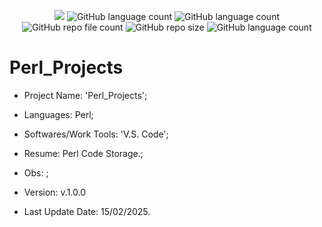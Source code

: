 <p align="center">
  <img src="http://img.shields.io/static/v1?label=STATUS&message=Under_Development&color=green&style=flat"/>
  <img alt="GitHub language count" src="https://img.shields.io/github/languages/count/Rafa-KozAnd/Perl_Projects">
  <img alt="GitHub language count" src="https://img.shields.io/github/languages/top/Rafa-KozAnd/Perl_Projects">
  <img alt="GitHub repo file count" src="https://img.shields.io/github/directory-file-count/Rafa-KozAnd/Perl_Projects">
  <img alt="GitHub repo size" src="https://img.shields.io/github/repo-size/Rafa-KozAnd/Perl_Projects">
  <img alt="GitHub language count" src="https://img.shields.io/github/license/Rafa-KozAnd/Perl_Projects">
</p>

# Perl_Projects

- Project Name: 'Perl_Projects';
- Languages: Perl;
- Softwares/Work Tools: 'V.S. Code';
- Resume: Perl Code Storage.;
- Obs: ;
- Version: v.1.0.0

- Last Update Date: 15/02/2025.

